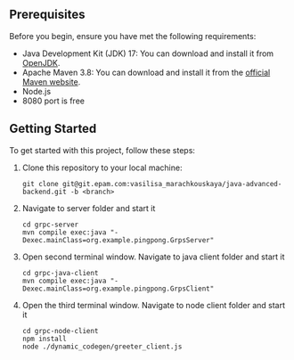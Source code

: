 ## Prerequisites

Before you begin, ensure you have met the following requirements:

- Java Development Kit (JDK) 17: You can download and install it from [OpenJDK](https://openjdk.java.net/).
- Apache Maven 3.8: You can download and install it from the [official Maven website](https://maven.apache.org/download.cgi).
- Node.js
- 8080 port is free

## Getting Started

To get started with this project, follow these steps:

1. Clone this repository to your local machine:

   ```shell
   git clone git@git.epam.com:vasilisa_marachkouskaya/java-advanced-backend.git -b <branch>

2. Navigate to server folder and start it

   ```shell
   cd grpc-server
   mvn compile exec:java "-Dexec.mainClass=org.example.pingpong.GrpsServer"

3. Open second terminal window. Navigate to java client folder and start it

   ```shell
   cd grpc-java-client
   mvn compile exec:java "-Dexec.mainClass=org.example.pingpong.GrpsClient"

4. Open the third terminal window. Navigate to node client folder and start it

   ```shell
   cd grpc-node-client
   npm install
   node ./dynamic_codegen/greeter_client.js
